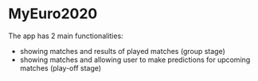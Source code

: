 # MyEuro2020

The app has 2 main functionalities:
- showing matches and results of played matches (group stage)
- showing matches and allowing user to make predictions for upcoming matches (play-off stage)



